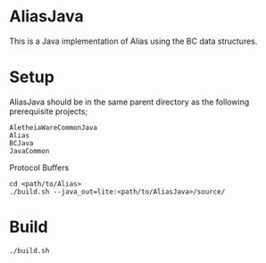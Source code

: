 AliasJava
=========

This is a Java implementation of Alias using the BC data structures.

Setup
=====
AliasJava should be in the same parent directory as the following prerequisite projects;

    AletheiaWareCommonJava
    Alias
    BCJava
    JavaCommon

Protocol Buffers

    cd <path/to/Alias>
    ./build.sh --java_out=lite:<path/to/AliasJava>/source/

Build
=====

    ./build.sh
